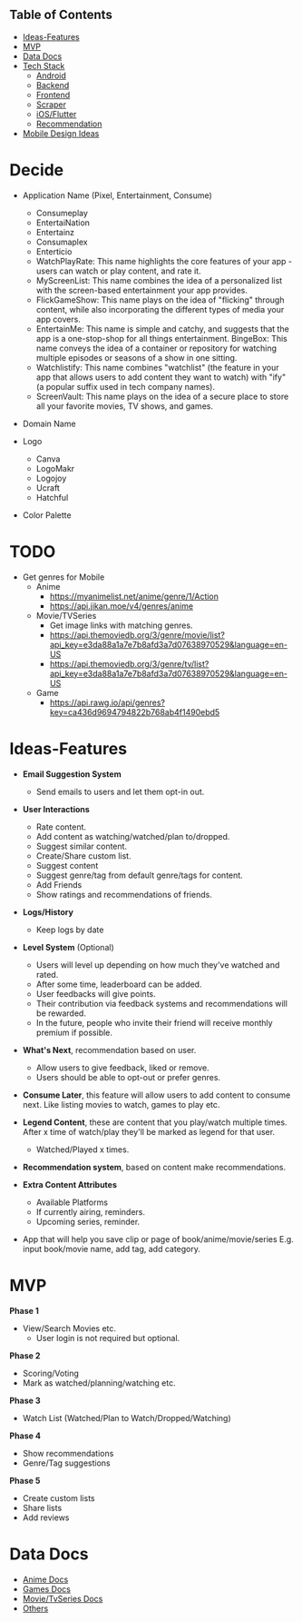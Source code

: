 ## Table of Contents

- [Ideas-Features](#Ideas-Features)
- [MVP](#MVP)
- [Data Docs](#Data-Docs)
- [Tech Stack](https://github.com/MrNtlu/Project-Consumer/wiki/Tech-Stack)
  - [Android](https://github.com/MrNtlu/Project-Consumer/wiki/TS-Android)
  - [Backend](https://github.com/MrNtlu/Project-Consumer/wiki/TS-Backend-Database)
  - [Frontend](https://github.com/MrNtlu/Project-Consumer/wiki/TS-Frontend)
  - [Scraper](https://github.com/MrNtlu/Project-Consumer/wiki/TS-Scraper)
  - [iOS/Flutter](https://github.com/MrNtlu/Project-Consumer/wiki/TS-iOS-Flutter)
  - [Recommendation](https://github.com/MrNtlu/Project-Consumer/wiki/TS-Recommendation-System)
- [Mobile Design Ideas](https://github.com/MrNtlu/Project-Consumer/wiki/Design-Mobile)

# Decide
- Application Name (Pixel, Entertainment, Consume)
  * Consumeplay
  * EntertaiNation
  * Entertainz
  * Consumaplex
  * Enterticio
  * WatchPlayRate: This name highlights the core features of your app - users can watch or play content, and rate it.
  * MyScreenList: This name combines the idea of a personalized list with the screen-based entertainment your app provides.
  * FlickGameShow: This name plays on the idea of "flicking" through content, while also incorporating the different types of media your app covers.
  * EntertainMe: This name is simple and catchy, and suggests that the app is a one-stop-shop for all things entertainment.
BingeBox: This name conveys the idea of a container or repository for watching multiple episodes or seasons of a show in one sitting.
  * Watchlistify: This name combines "watchlist" (the feature in your app that allows users to add content they want to watch) with "ify" (a popular suffix used in tech company names).
  * ScreenVault: This name plays on the idea of a secure place to store all your favorite movies, TV shows, and games.

- Domain Name
- Logo
  * Canva
  * LogoMakr
  * Logojoy
  * Ucraft
  * Hatchful
- Color Palette

# TODO
- Get genres for Mobile
  * Anime
    * https://myanimelist.net/anime/genre/1/Action
    * https://api.jikan.moe/v4/genres/anime
  * Movie/TVSeries
    * Get image links with matching genres.
    * https://api.themoviedb.org/3/genre/movie/list?api_key=e3da88a1a7e7b8afd3a7d07638970529&language=en-US
    * https://api.themoviedb.org/3/genre/tv/list?api_key=e3da88a1a7e7b8afd3a7d07638970529&language=en-US
  * Game
    * https://api.rawg.io/api/genres?key=ca436d9694794822b768ab4f1490ebd5

# Ideas-Features

- **Email Suggestion System**
  * Send emails to users and let them opt-in out.

- **User Interactions**
  * Rate content.
  * Add content as watching/watched/plan to/dropped.
  * Suggest similar content.
  * Create/Share custom list.
  * Suggest content
  * Suggest genre/tag from default genre/tags for content.
  * Add Friends
  * Show ratings and recommendations of friends.

- **Logs/History**
  * Keep logs by date

- **Level System** (Optional)
  * Users will level up depending on how much they've watched and rated.
  * After some time, leaderboard can be added.
  * User feedbacks will give points.
  * Their contribution via feedback systems and recommendations will be rewarded.
  * In the future, people who invite their friend will receive monthly premium if possible.

- **What's Next**, recommendation based on user.
  * Allow users to give feedback, liked or remove.
  * Users should be able to opt-out or prefer genres.

- **Consume Later**, this feature will allow users to add content to consume next. Like listing movies to watch, games to play etc.

- **Legend Content**, these are content that you play/watch multiple times. After x time of watch/play they'll be marked as legend for that user.
  * Watched/Played x times.

- **Recommendation system**, based on content make recommendations.

- **Extra Content Attributes**
  * Available Platforms
  * If currently airing, reminders.
  * Upcoming series, reminder.

- App that will help you save clip or page of book/anime/movie/series
  E.g. input book/movie name, add tag, add category.

# MVP

**Phase 1**
- View/Search Movies etc.
  - User login is not required but optional.

**Phase 2**
- Scoring/Voting
- Mark as watched/planning/watching etc.

**Phase 3**
- Watch List (Watched/Plan to Watch/Dropped/Watching)

**Phase 4**
- Show recommendations
- Genre/Tag suggestions

**Phase 5**
- Create custom lists
- Share lists
- Add reviews

# Data Docs

- [Anime Docs](https://github.com/MrNtlu/Project-Consumer/wiki/API-Docs-Anime)
- [Games Docs](https://github.com/MrNtlu/Project-Consumer/wiki/API-Docs-Games)
- [Movie/TvSeries Docs](https://github.com/MrNtlu/Project-Consumer/wiki/API-Docs-Movie-TVSeries)
- [Others](https://github.com/MrNtlu/Project-Consumer/wiki/API-Docs-Others)




